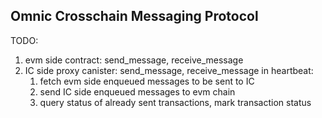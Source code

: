 ## Omnic Crosschain Messaging Protocol

TODO: 
1. evm side contract: send_message, receive_message
2. IC side proxy canister: send_message, receive_message
	in heartbeat:
	1. fetch evm side enqueued messages to be sent to IC
	2. send IC side enqueued messages to evm chain
	3. query status of already sent transactions, mark transaction status

